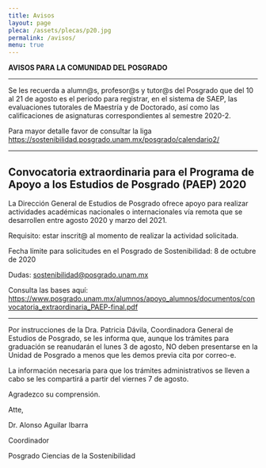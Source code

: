 ```yaml
---
title: Avisos
layout: page
pleca: /assets/plecas/p20.jpg
permalink: /avisos/
menu: true
---
```


**AVISOS PARA LA COMUNIDAD DEL POSGRADO**



---------------------



Se les recuerda a alumn@s, profesor@s y tutor@s del Posgrado que del 10 al 21 de agosto es el periodo para registrar, en el sistema de SAEP, las evaluaciones tutorales de Maestría y de Doctorado, así como las calificaciones de asignaturas correspondientes al semestre 2020-2. 

Para mayor detalle favor de consultar la liga <https://sostenibilidad.posgrado.unam.mx/posgrado/calendario2/> 



---------------------



## Convocatoria extraordinaria para el Programa de Apoyo a los Estudios de Posgrado (PAEP) 2020

La Dirección General de Estudios de Posgrado ofrece apoyo para realizar actividades académicas nacionales o internacionales vía remota que se desarrollen entre agosto 2020 y marzo del 2021.

Requisito: estar inscrit@ al momento de realizar la actividad solicitada.

Fecha límite para solicitudes en el Posgrado de Sostenibilidad: 8 de octubre de 2020

Dudas: <sostenibilidad@posgrado.unam.mx> 

Consulta las bases aquí: <https://www.posgrado.unam.mx/alumnos/apoyo_alumnos/documentos/convocatoria_extraordinaria_PAEP-final.pdf> 



-------------------



Por instrucciones de la Dra. Patricia Dávila, Coordinadora General de Estudios de Posgrado, se les
informa que, aunque los trámites para graduación se reanudarán el lunes 3 de agosto, NO deben
presentarse en la Unidad de Posgrado a menos que les demos previa cita por correo-e.

La información necesaria para que los trámites administrativos se lleven a cabo se les compartirá a
partir del viernes 7 de agosto.


Agradezco su comprensión.



Atte,


Dr. Alonso Aguilar Ibarra

Coordinador

Posgrado Ciencias de la Sostenibilidad
